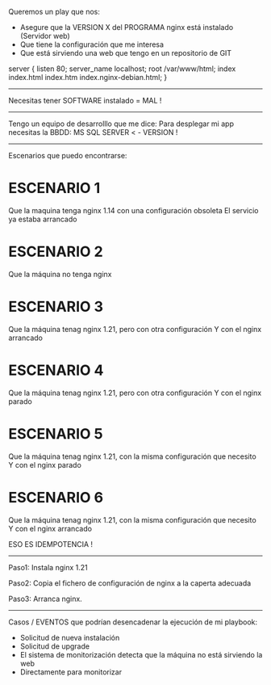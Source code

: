 Queremos un play que nos:

- Asegure que la VERSION X del PROGRAMA nginx está instalado (Servidor web)
- Que tiene la configuración que me interesa
- Que está sirviendo una web que tengo en un repositorio de GIT

server {
        listen 80;
        server_name localhost;
        root /var/www/html;
        index index.html index.htm index.nginx-debian.html;
}

---

Necesitas tener SOFTWARE instalado  =  MAL !

---

Tengo un equipo de desarrolllo que me dice:
Para desplegar mi app necesitas la BBDD: MS SQL SERVER < - VERSION !

----

Escenarios que puedo encontrarse:

# ESCENARIO 1

Que la maquina tenga nginx 1.14 
con una configuración obsoleta
El servicio ya estaba arrancado 

# ESCENARIO 2

Que la máquina no tenga nginx

# ESCENARIO 3

Que la máquina tenag nginx 1.21, pero con otra configuración
Y con el nginx arrancado

# ESCENARIO 4

Que la máquina tenag nginx 1.21, 
pero con otra configuración
Y con el nginx parado

# ESCENARIO 5

Que la máquina tenag nginx 1.21, 
con la misma configuración que necesito
Y con el nginx parado

# ESCENARIO 6

Que la máquina tenag nginx 1.21, 
con la misma configuración que necesito
Y con el nginx arrancado

ESO ES IDEMPOTENCIA !

----


Paso1:
Instala nginx 1.21

Paso2:
Copia el fichero de configuración de nginx a la caperta adecuada

Paso3:
Arranca nginx.


---

Casos / EVENTOS que podrían desencadenar la ejecución de mi playbook:
- Solicitud de nueva instalación
- Solicitud de upgrade
- El sistema de monitorización detecta que la máquina no está sirviendo la web
- Directamente para monitorizar 